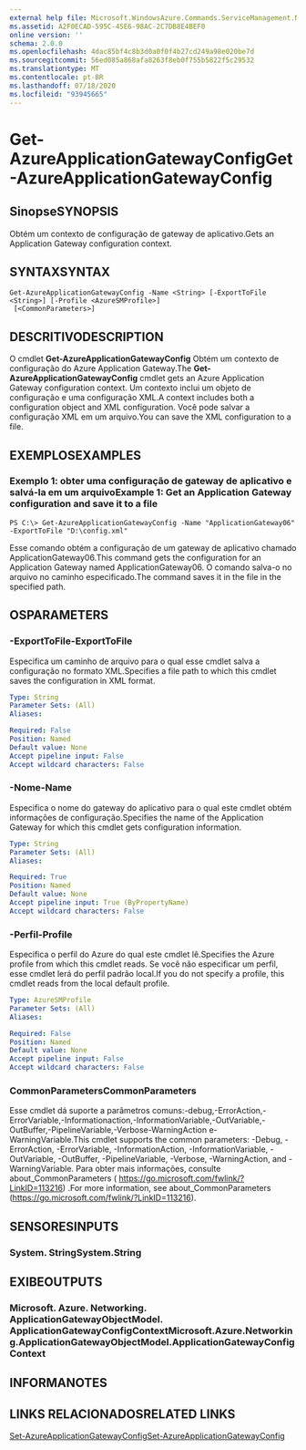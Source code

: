 ```yaml
---
external help file: Microsoft.WindowsAzure.Commands.ServiceManagement.Network.dll-Help.xml
ms.assetid: A2F0ECAD-595C-45E6-98AC-2C7DB8E4BEF0
online version: ''
schema: 2.0.0
ms.openlocfilehash: 4dac85bf4c8b3d0a0f0f4b27cd249a98e020be7d
ms.sourcegitcommit: 56ed085a868afa8263f8eb0f755b5822f5c29532
ms.translationtype: MT
ms.contentlocale: pt-BR
ms.lasthandoff: 07/18/2020
ms.locfileid: "93945665"
---
```

# <span data-ttu-id="18d78-101">Get-AzureApplicationGatewayConfig</span><span class="sxs-lookup"><span data-stu-id="18d78-101">Get-AzureApplicationGatewayConfig</span></span>

## <span data-ttu-id="18d78-102">Sinopse</span><span class="sxs-lookup"><span data-stu-id="18d78-102">SYNOPSIS</span></span>
<span data-ttu-id="18d78-103">Obtém um contexto de configuração de gateway de aplicativo.</span><span class="sxs-lookup"><span data-stu-id="18d78-103">Gets an Application Gateway configuration context.</span></span>

## <span data-ttu-id="18d78-104">SYNTAX</span><span class="sxs-lookup"><span data-stu-id="18d78-104">SYNTAX</span></span>

```
Get-AzureApplicationGatewayConfig -Name <String> [-ExportToFile <String>] [-Profile <AzureSMProfile>]
 [<CommonParameters>]
```

## <span data-ttu-id="18d78-105">DESCRITIVO</span><span class="sxs-lookup"><span data-stu-id="18d78-105">DESCRIPTION</span></span>
<span data-ttu-id="18d78-106">O cmdlet **Get-AzureApplicationGatewayConfig** Obtém um contexto de configuração do Azure Application Gateway.</span><span class="sxs-lookup"><span data-stu-id="18d78-106">The **Get-AzureApplicationGatewayConfig** cmdlet gets an Azure Application Gateway configuration context.</span></span>
<span data-ttu-id="18d78-107">Um contexto inclui um objeto de configuração e uma configuração XML.</span><span class="sxs-lookup"><span data-stu-id="18d78-107">A context includes both a configuration object and XML configuration.</span></span>
<span data-ttu-id="18d78-108">Você pode salvar a configuração XML em um arquivo.</span><span class="sxs-lookup"><span data-stu-id="18d78-108">You can save the XML configuration to a file.</span></span>

## <span data-ttu-id="18d78-109">EXEMPLOS</span><span class="sxs-lookup"><span data-stu-id="18d78-109">EXAMPLES</span></span>

### <span data-ttu-id="18d78-110">Exemplo 1: obter uma configuração de gateway de aplicativo e salvá-la em um arquivo</span><span class="sxs-lookup"><span data-stu-id="18d78-110">Example 1: Get an Application Gateway configuration and save it to a file</span></span>
```
PS C:\> Get-AzureApplicationGatewayConfig -Name "ApplicationGateway06" -ExportToFile "D:\config.xml"
```

<span data-ttu-id="18d78-111">Esse comando obtém a configuração de um gateway de aplicativo chamado ApplicationGateway06.</span><span class="sxs-lookup"><span data-stu-id="18d78-111">This command gets the configuration for an Application Gateway named ApplicationGateway06.</span></span>
<span data-ttu-id="18d78-112">O comando salva-o no arquivo no caminho especificado.</span><span class="sxs-lookup"><span data-stu-id="18d78-112">The command saves it in the file in the specified path.</span></span>

## <span data-ttu-id="18d78-113">OS</span><span class="sxs-lookup"><span data-stu-id="18d78-113">PARAMETERS</span></span>

### <span data-ttu-id="18d78-114">-ExportToFile</span><span class="sxs-lookup"><span data-stu-id="18d78-114">-ExportToFile</span></span>
<span data-ttu-id="18d78-115">Especifica um caminho de arquivo para o qual esse cmdlet salva a configuração no formato XML.</span><span class="sxs-lookup"><span data-stu-id="18d78-115">Specifies a file path to which this cmdlet saves the configuration in XML format.</span></span>

```yaml
Type: String
Parameter Sets: (All)
Aliases: 

Required: False
Position: Named
Default value: None
Accept pipeline input: False
Accept wildcard characters: False
```

### <span data-ttu-id="18d78-116">-Nome</span><span class="sxs-lookup"><span data-stu-id="18d78-116">-Name</span></span>
<span data-ttu-id="18d78-117">Especifica o nome do gateway do aplicativo para o qual este cmdlet obtém informações de configuração.</span><span class="sxs-lookup"><span data-stu-id="18d78-117">Specifies the name of the Application Gateway for which this cmdlet gets configuration information.</span></span>

```yaml
Type: String
Parameter Sets: (All)
Aliases: 

Required: True
Position: Named
Default value: None
Accept pipeline input: True (ByPropertyName)
Accept wildcard characters: False
```

### <span data-ttu-id="18d78-118">-Perfil</span><span class="sxs-lookup"><span data-stu-id="18d78-118">-Profile</span></span>
<span data-ttu-id="18d78-119">Especifica o perfil do Azure do qual este cmdlet lê.</span><span class="sxs-lookup"><span data-stu-id="18d78-119">Specifies the Azure profile from which this cmdlet reads.</span></span> <span data-ttu-id="18d78-120">Se você não especificar um perfil, esse cmdlet lerá do perfil padrão local.</span><span class="sxs-lookup"><span data-stu-id="18d78-120">If you do not specify a profile, this cmdlet reads from the local default profile.</span></span>

```yaml
Type: AzureSMProfile
Parameter Sets: (All)
Aliases: 

Required: False
Position: Named
Default value: None
Accept pipeline input: False
Accept wildcard characters: False
```

### <span data-ttu-id="18d78-121">CommonParameters</span><span class="sxs-lookup"><span data-stu-id="18d78-121">CommonParameters</span></span>
<span data-ttu-id="18d78-122">Esse cmdlet dá suporte a parâmetros comuns:-debug,-ErrorAction,-ErrorVariable,-Informationaction,-InformationVariable,-OutVariable,-OutBuffer,-PipelineVariable,-Verbose-WarningAction e-WarningVariable.</span><span class="sxs-lookup"><span data-stu-id="18d78-122">This cmdlet supports the common parameters: -Debug, -ErrorAction, -ErrorVariable, -InformationAction, -InformationVariable, -OutVariable, -OutBuffer, -PipelineVariable, -Verbose, -WarningAction, and -WarningVariable.</span></span> <span data-ttu-id="18d78-123">Para obter mais informações, consulte about_CommonParameters ( https://go.microsoft.com/fwlink/?LinkID=113216) .</span><span class="sxs-lookup"><span data-stu-id="18d78-123">For more information, see about_CommonParameters (https://go.microsoft.com/fwlink/?LinkID=113216).</span></span>

## <span data-ttu-id="18d78-124">SENSORES</span><span class="sxs-lookup"><span data-stu-id="18d78-124">INPUTS</span></span>

### <span data-ttu-id="18d78-125">System. String</span><span class="sxs-lookup"><span data-stu-id="18d78-125">System.String</span></span>

## <span data-ttu-id="18d78-126">EXIBE</span><span class="sxs-lookup"><span data-stu-id="18d78-126">OUTPUTS</span></span>

### <span data-ttu-id="18d78-127">Microsoft. Azure. Networking. ApplicationGatewayObjectModel. ApplicationGatewayConfigContext</span><span class="sxs-lookup"><span data-stu-id="18d78-127">Microsoft.Azure.Networking.ApplicationGatewayObjectModel.ApplicationGatewayConfigContext</span></span>

## <span data-ttu-id="18d78-128">INFORMA</span><span class="sxs-lookup"><span data-stu-id="18d78-128">NOTES</span></span>

## <span data-ttu-id="18d78-129">LINKS RELACIONADOS</span><span class="sxs-lookup"><span data-stu-id="18d78-129">RELATED LINKS</span></span>

[<span data-ttu-id="18d78-130">Set-AzureApplicationGatewayConfig</span><span class="sxs-lookup"><span data-stu-id="18d78-130">Set-AzureApplicationGatewayConfig</span></span>](./Set-AzureApplicationGatewayConfig.md)


